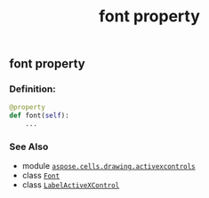 ﻿---
title: font property
second_title: Aspose.Cells for Python via .NET API References
description: 
type: docs
weight: 90
url: /aspose.cells.drawing.activexcontrols/labelactivexcontrol/font/
is_root: false
---

## font property

### Definition:
```python
@property
def font(self):
    ...
```

### See Also
* module [`aspose.cells.drawing.activexcontrols`](../../)
* class [`Font`](/cells/python-net/aspose.cells/font)
* class [`LabelActiveXControl`](/cells/python-net/aspose.cells.drawing.activexcontrols/labelactivexcontrol)
